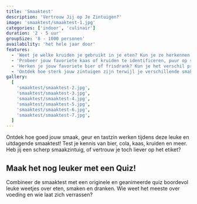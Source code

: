 ```yaml
---
title: 'Smaaktest'
description: 'Vertrouw Jij op Je Zintuigen?'
image: 'smaaktest/smaaktest-1.jpg'
categories: ['indoor', 'culinair']
duration: '2 - 5 uur'
groupSize: '8 - 1000 personen'
availability: 'het hele jaar door'
features:
  - 'Weet je welke kruiden je gebruikt in je eten? Kun je ze herkennen zonder het etiket?'
  - 'Probeer jouw favoriete kaas of kruiden te identificeren, puur op smaak.'
  - 'Herken je jouw favoriete bier of frisdrank? Kun je het verschil proeven tussen Jupiler, Maes, Leffe of Palm? Of tussen Coca-Cola en Pepsi?'
  - 'Ontdek hoe sterk jouw zintuigen zijn terwijl je verschillende smaken en geuren probeert te herkennen.'
gallery:
  [
    'smaaktest/smaaktest-2.jpg',
    'smaaktest/smaaktest-3.jpg',
    'smaaktest/smaaktest-4.jpg',
    'smaaktest/smaaktest-5.jpg',
    'smaaktest/smaaktest-6.jpg',
    'smaaktest/smaaktest-7.jpg',
  ]
---
```


Ontdek hoe goed jouw smaak, geur en tastzin werken tijdens deze leuke en uitdagende smaaktest! Test je kennis van bier, cola, kaas, kruiden en meer. Heb jij een scherp smaakzintuig, of vertrouw je toch liever op het etiket?

## Maak het nog leuker met een Quiz!

Combineer de smaaktest met een originele en geanimeerde quiz boordevol leuke weetjes over eten, smaken en dranken. Wie weet het meeste over voeding en wie laat zich verrassen?
